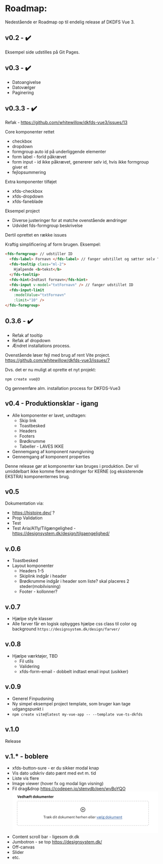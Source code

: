 
# Roadmap:
Nedestående er Roadmap op til endelig release af DKDFS Vue 3.


## v0.2 - :heavy_check_mark:
Eksempel side udstilles på Git Pages.

## v0.3 - :heavy_check_mark:
- Datoangivelse
- Datovælger
- Paginering

## v0.3.3 - :heavy_check_mark:
Refak - https://github.com/whitewillow/dkfds-vue3/issues/13


Core komponenter rettet
- checkbox
- dropdown
- formgroup auto id på underliggende elementer
- form label - forId påkrævet
- form input - id ikke påkrævet, genererer selv id, hvis ikke formgroup giver et
- fejlopsummering

Extra komponenter tilføjet
- xfds-checkbox
- xfds-dropdown
- xfds-faneblade

Eksempel project
- Diverse justeringer for at matche ovenstående ændringer
- Udvidet fds-formgroup beskrivelse

Dertil oprettet en række issues

Kraftig simplificering af form brugen.
Eksempel:

```html
<fds-formgroup> // udstiller ID
  <fds-label> Fornavn </fds-label> // fanger udstillet og sætter selv "for" attr
  <fds-tooltip class="ml-2">
    Hjælpende <b>tekst</b>
  </fds-tooltip>
  <fds-hint>Indtast fornavn</fds-hint>
  <fds-input v-model="txtFornavn" /> // fanger udstillet ID
  <fds-input-limit
    :modelValue="txtFornavn"
    :limit="10" />
</fds-formgroup>
```

## 0.3.6 - :heavy_check_mark:

- Refak af tooltip
- Refak af dropdown
- Ændret installations process.

Ovenstående løser fejl med brug af rent Vite project. https://github.com/whitewillow/dkfds-vue3/issues/7

Dvs. det er nu muligt at oprette et nyt projekt:

```
npm create vue@3
```
Og gennemføre alm. installation process for DKFDS-Vue3


## v0.4 - Produktionsklar - igang
- Alle komponenter er lavet, undtagen:
  - Skip link
  - Toastbesked
  - Headers
  - Footers
  - Brødkrumme
  - Tabeller - LAVES IKKE
- Gennemgang af komponent navngivning
- Gennemgang af komponent properties

Denne release gør at komponenter kan bruges i produktion.
Der vil umiddelbart ikke komme flere ændringer for KERNE (og eksisterende EKSTRA) komponenternes brug.


## v0.5
Dokumentation via:
- https://histoire.dev/ ?
- Prop Validation
- Test
- Test Aria/A11y/Tilgængelighed - https://designsystem.dk/design/tilgaengelighed/

## v.0.6
- Toastbesked
- Layout komponenter
  - Headers 1-5
  - Skiplink indgår i header
  - Brødkrumme indgår i header som liste? skal placeres 2 steder(mobilvisning)
  - Footer - kollonner?


## v.0.7
- Hjælpe style klasser
- Alle farver får en logisk opbygges hjælpe css class til color og background `https://designsystem.dk/design/farver/`

## v.0.8
- Hjælpe værktøjer, TBD
  - Fil utils
  - Validering
  - xfds-form-email - dobbelt indtast email input (usikker)

## v.0.9
- Generel Finpudsning
- Ny simpel eksempel project template, som bruger kan tage udgangspunkt i
- `npm create vite@latest my-vue-app -- --template vue-ts-dkfds`


## v.1.0
Release

## v.1.* - boblere
- xfds-button-sure - er du sikker modal knap
- Vis dato udskriv dato pænt med evt m. tid
- Liste vis flere
- Image viewer (hover fx og modal lign visning)
- Fil drag&drop  https://codepen.io/stenvdb/pen/wvBoYQO
  ![Drag and drop eksempel](./drag&drop.png)
- Content scroll bar - ligesom dr.dk
- Jumbotron - se top https://designsystem.dk/
- Off-canvas
- Slider
- etc.



